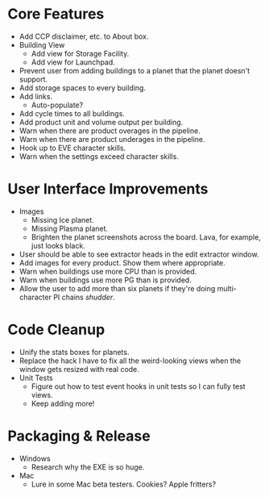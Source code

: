 Core Features
=============

* Add CCP disclaimer, etc. to About box.
* Building View
  - Add view for Storage Facility.
  - Add view for Launchpad.
* Prevent user from adding buildings to a planet that the planet doesn't support.
* Add storage spaces to every building.
* Add links.
  - Auto-populate?
* Add cycle times to all buildings.
* Add product unit and volume output per building.
* Warn when there are product overages in the pipeline.
* Warn when there are product underages in the pipeline.
* Hook up to EVE character skills.
* Warn when the settings exceed character skills.


User Interface Improvements
===========================

* Images
  - Missing Ice planet.
  - Missing Plasma planet.
  - Brighten the planet screenshots across the board. Lava, for example, just looks black.
* User should be able to see extractor heads in the edit extractor window.
* Add images for every product. Show them where appropriate.
* Warn when buildings use more CPU than is provided.
* Warn when buildings use more PG than is provided.
* Allow the user to add more than six planets if they're doing multi-character PI chains *shudder*.


Code Cleanup
============

* Unify the stats boxes for planets.
* Replace the hack I have to fix all the weird-looking views when the window gets resized with real code.
* Unit Tests
  - Figure out how to test event hooks in unit tests so I can fully test views.
  - Keep adding more!


Packaging & Release
===================

* Windows
  - Research why the EXE is so huge.
* Mac
  - Lure in some Mac beta testers. Cookies? Apple fritters?

